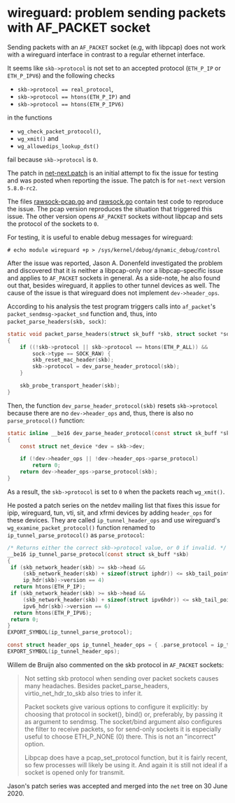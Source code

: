 # wireguard: problem sending packets with AF\_PACKET socket

Sending packets with an `AF_PACKET` socket (e.g, with libpcap) does not work
with a wireguard interface in contrast to a regular ethernet interface.

It seems like `skb->protocol` is not set to an accepted protocol (`ETH_P_IP` or
`ETH_P_IPV6`) and the following checks

* `skb->protocol == real_protocol`,
* `skb->protocol == htons(ETH_P_IP)` and
* `skb->protocol == htons(ETH_P_IPV6)`

in the functions

* `wg_check_packet_protocol()`,
* `wg_xmit()` and
* `wg_allowedips_lookup_dst()`

fail because `skb->protocol` is `0`.

The patch in [net-next.patch](net-next.patch) is an initial attempt to fix the
issue for testing and was posted when reporting the issue. The patch is for
`net-next` version `5.8.0-rc2`.

The files [rawsock-pcap.go](rawsock-pcap.go) and [rawsock.go](rawsock.go)
contain test code to reproduce the issue. The pcap version reproduces the
situation that triggered this issue. The other version opens `AF_PACKET`
sockets without libpcap and sets the protocol of the sockets to `0`.

For testing, it is useful to enable debug messages for wireguard:

```console
# echo module wireguard +p > /sys/kernel/debug/dynamic_debug/control
```

After the issue was reported, Jason A. Donenfeld investigated the problem and
discovered that it is neither a libpcap-only nor a libpcap-specific issue and
applies to `AF_PACKET` sockets in general. As a side-note, he also found out
that, besides wireguard, it applies to other tunnel devices as well. The cause
of the issue is that wireguard does not implement `dev->header_ops`.

According to his analysis the test program triggers calls into `af_packet`'s
`packet_sendmsg->packet_snd` function and, thus, into
`packet_parse_headers(skb, sock)`:


```c
static void packet_parse_headers(struct sk_buff *skb, struct socket *sock)
{
    if ((!skb->protocol || skb->protocol == htons(ETH_P_ALL)) &&
        sock->type == SOCK_RAW) {
        skb_reset_mac_header(skb);
        skb->protocol = dev_parse_header_protocol(skb);
    }

    skb_probe_transport_header(skb);
}
```

Then, the function `dev_parse_header_protocol(skb)` resets `skb->protocol`
because there are no `dev->header_ops` and, thus, there is also no
`parse_protocol()` function:

```c
static inline __be16 dev_parse_header_protocol(const struct sk_buff *skb)
{
    const struct net_device *dev = skb->dev;

    if (!dev->header_ops || !dev->header_ops->parse_protocol)
        return 0;
    return dev->header_ops->parse_protocol(skb);
}
```

As a result, the `skb->protocol` is set to `0` when the packets reach
`wg_xmit()`.

He posted a patch series on the netdev mailing list that fixes this issue for
ipip, wireguard, tun, vti, sit, and xfrmi devices by adding `header_ops` for
these devices. They are called `ip_tunnel_header_ops` and use wireguard's
`wg_examine_packet_protocol()` function renamed to `ip_tunnel_parse_protocol()`
as `parse_protocol`:

```c
/* Returns either the correct skb->protocol value, or 0 if invalid. */
__be16 ip_tunnel_parse_protocol(const struct sk_buff *skb)
{
 if (skb_network_header(skb) >= skb->head &&
     (skb_network_header(skb) + sizeof(struct iphdr)) <= skb_tail_pointer(skb) &&
     ip_hdr(skb)->version == 4)
  return htons(ETH_P_IP);
 if (skb_network_header(skb) >= skb->head &&
     (skb_network_header(skb) + sizeof(struct ipv6hdr)) <= skb_tail_pointer(skb) &&
     ipv6_hdr(skb)->version == 6)
  return htons(ETH_P_IPV6);
 return 0;
}
EXPORT_SYMBOL(ip_tunnel_parse_protocol);

const struct header_ops ip_tunnel_header_ops = { .parse_protocol = ip_tunnel_parse_protocol };
EXPORT_SYMBOL(ip_tunnel_header_ops);
```

Willem de Bruijn also commented on the skb protocol in `AF_PACKET` sockets:

> Not setting skb protocol when sending over packet sockets causes many
> headaches. Besides packet\_parse\_headers, virtio\_net\_hdr\_to\_skb also
> tries to infer it.
>
> Packet sockets give various options to configure it explicitly: by
> choosing that protocol in socket(), bind() or, preferably, by passing
> it as argument to sendmsg. The socket/bind argument also configures
> the filter to receive packets, so for send-only sockets it is
> especially useful to choose ETH\_P\_NONE (0) there. This is not an
> "incorrect" option.
>
> Libpcap does have a pcap\_set\_protocol function, but it is fairly
> recent, so few processes will likely be using it. And again it is
> still not ideal if a socket is opened only for transmit.

Jason's patch series was accepted and merged into the `net` tree on 30 June
2020.
